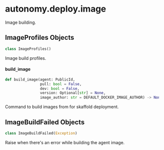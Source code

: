 <a id="autonomy.deploy.image"></a>

# autonomy.deploy.image

Image building.

<a id="autonomy.deploy.image.ImageProfiles"></a>

## ImageProfiles Objects

```python
class ImageProfiles()
```

Image build profiles.

<a id="autonomy.deploy.image.build_image"></a>

#### build`_`image

```python
def build_image(agent: PublicId,
                pull: bool = False,
                dev: bool = False,
                version: Optional[str] = None,
                image_author: str = DEFAULT_DOCKER_IMAGE_AUTHOR) -> None
```

Command to build images from for skaffold deployment.

<a id="autonomy.deploy.image.ImageBuildFailed"></a>

## ImageBuildFailed Objects

```python
class ImageBuildFailed(Exception)
```

Raise when there's an error while building the agent image.

